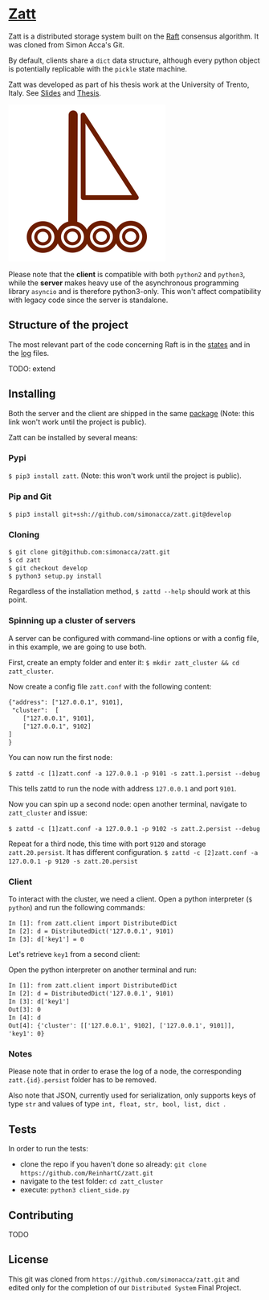 # [Zatt](https://github.com/simonacca/zatt)

Zatt is a distributed storage system built on the [Raft](https://raft.github.io/)
consensus algorithm. It was cloned from Simon Acca's Git.

By default, clients share a `dict` data structure, although every python object
is potentially replicable with the `pickle` state machine.

Zatt was developed as part of his thesis work at the University of Trento, Italy. See [Slides](https://acca.science/slides/thesis/) and [Thesis](https://acca.science/thesis.pdf).

![Zatt Logo](docs/logo.png?raw=true "Zatt Logo")

Please note that the **client** is compatible with both `python2` and `python3`,
while the **server** makes heavy use of the asynchronous programming library
`asyncio` and is therefore python3-only. This won't affect compatibility with
legacy code since the server is standalone.

## Structure of the project

The most relevant part of the code concerning Raft is in the [states](https://github.com/simonacca/zatt/blob/develop/zatt/server/states.py) and in the [log](https://github.com/simonacca/zatt/blob/develop/zatt/server/log.py) files.

TODO: extend

## Installing
Both the server and the client are shipped in the same
[package](https://pypi.python.org/pypi/raft/)
(Note: this link won't work until the project is public).

Zatt can be installed by several means:

### Pypi
`$ pip3 install zatt`. (Note: this won't work until the project is public).

### Pip and Git
`$ pip3 install git+ssh://github.com/simonacca/zatt.git@develop`

### Cloning
```
$ git clone git@github.com:simonacca/zatt.git
$ cd zatt
$ git checkout develop
$ python3 setup.py install
```

Regardless of the installation method, `$ zattd --help` should work at this point.

### Spinning up a cluster of servers

A server can be configured with command-line options or with a config file,
in this example, we are going to use both.

First, create an empty folder and enter it:
`$ mkdir zatt_cluster && cd zatt_cluster`.

Now create a config file `zatt.conf` with the following content:
```
{"address": ["127.0.0.1", 9101],
 "cluster":  [
	["127.0.0.1", 9101],
	["127.0.0.1", 9102]
]
}
```

You can now run the first node:

`$ zattd -c [1]zatt.conf -a 127.0.0.1 -p 9101 -s zatt.1.persist --debug`

This tells zattd to run the node with address `127.0.0.1` and port `9101`.

Now you can spin up a second node: open another terminal, navigate to `zatt_cluster` and issue:

`$ zattd -c [1]zatt.conf -a 127.0.0.1 -p 9102 -s zatt.2.persist --debug`

Repeat for a third node, this time with port `9120` and storage `zatt.20.persist`. It has different configuration.
`$ zattd -c [2]zatt.conf -a 127.0.0.1 -p 9120 -s zatt.20.persist`

### Client

To interact with the cluster, we need a client. Open a python interpreter (`$ python`) and run the following commands:

```
In [1]: from zatt.client import DistributedDict
In [2]: d = DistributedDict('127.0.0.1', 9101)
In [3]: d['key1'] = 0
```

Let's retrieve `key1` from a second client:

Open the python interpreter on another terminal and run:

```
In [1]: from zatt.client import DistributedDict
In [2]: d = DistributedDict('127.0.0.1', 9101)
In [3]: d['key1']
Out[3]: 0
In [4]: d
Out[4]: {'cluster': [['127.0.0.1', 9102], ['127.0.0.1', 9101]], 'key1': 0}
```

### Notes

Please note that in order to erase the log of a node, the corresponding `zatt.{id}.persist` folder has to be removed.

Also note that JSON, currently used for serialization, only supports keys of type `str` and values of type `int, float, str, bool, list, dict `.

## Tests
In order to run the tests:

* clone the repo if you haven't done so already: `git clone https://github.com/ReinhartC/zatt.git`
* navigate to the test folder: `cd zatt_cluster`
* execute: `python3 client_side.py`

## Contributing

TODO

## License

This git was cloned from `https://github.com/simonacca/zatt.git` and edited only for the completion of our `Distributed System` Final Project.